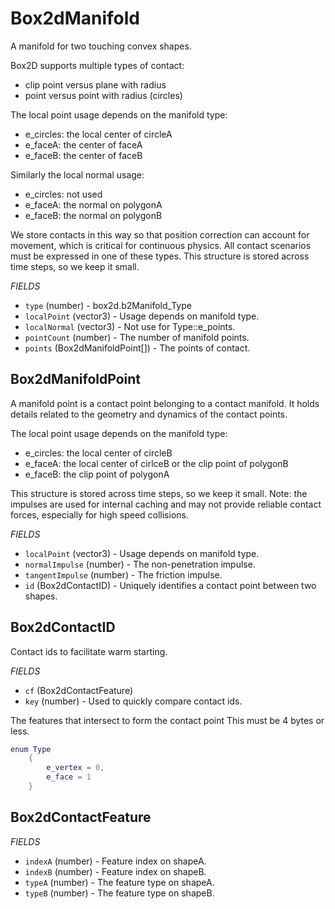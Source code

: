 # Box2dManifold
A manifold for two touching convex shapes.

Box2D supports multiple types of contact:
- clip point versus plane with radius
- point versus point with radius (circles)

The local point usage depends on the manifold type:
- e_circles: the local center of circleA
- e_faceA: the center of faceA
- e_faceB: the center of faceB

Similarly the local normal usage:
- e_circles: not used
- e_faceA: the normal on polygonA
- e_faceB: the normal on polygonB

We store contacts in this way so that position correction can
account for movement, which is critical for continuous physics.
All contact scenarios must be expressed in one of these types.
This structure is stored across time steps, so we keep it small.

_FIELDS_
* `type` (number) - box2d.b2Manifold_Type
* `localPoint` (vector3) - Usage depends on manifold type.
* `localNormal` (vector3) - Not use for Type::e_points.
* `pointCount` (number) - The number of manifold points.
* `points` (Box2dManifoldPoint[]) - The points of contact.

## Box2dManifoldPoint
A manifold point is a contact point belonging to a contact
manifold. It holds details related to the geometry and dynamics
of the contact points.

The local point usage depends on the manifold type:
- e_circles: the local center of circleB
- e_faceA: the local center of cirlceB or the clip point of polygonB
- e_faceB: the clip point of polygonA

This structure is stored across time steps, so we keep it small.
Note: the impulses are used for internal caching and may not
provide reliable contact forces, especially for high speed collisions.

_FIELDS_
* `localPoint` (vector3) - Usage depends on manifold type.
* `normalImpulse` (number) - The non-penetration impulse.
* `tangentImpulse` (number) - The friction impulse.
* `id` (Box2dContactID) - Uniquely identifies a contact point between two shapes.

## Box2dContactID
Contact ids to facilitate warm starting.

_FIELDS_
* `cf` (Box2dContactFeature)
* `key` (number) - Used to quickly compare contact ids.

The features that intersect to form the contact point
This must be 4 bytes or less.
```lua
enum Type
	{
		e_vertex = 0,
		e_face = 1
	}
```

## Box2dContactFeature

_FIELDS_
* `indexA` (number) - Feature index on shapeA.
* `indexB` (number) - Feature index on shapeB.
* `typeA` (number) - The feature type on shapeA.
* `typeB` (number) - The feature type on shapeB.
